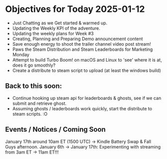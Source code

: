 # Objectives for Today 2025-01-12

- Just Chatting as we Get started & warmed up.
- Updating the Weekly KPI of the adventure.
- Updating the weekly plans for Week #3
- Creating, Planning and Preparing Demo announcement content
- Save enough energy to shoot the trailer channel video post stream!
- Paws the Steam Distribution and Steam Leaderboards for Marketing Monday
- Attempt to build Turbo Boom! on macOS and Linux to 'see' where it is at, does it go smoothly?
- Create a distribute to steam script to upload (at least the windows build)
  
## Back to this soon:
- Continue hooking up steam api for leaderboards & ghosts, see if we can submit and retrieve ghost.
- Assuming ghosts / leaderboards work quickly, start the distribute to steam scripts. :O

## Events / Notices / Coming Soon

January 17th around 10am ET (1500 UTC) -> Kindle Battery Swap & Fall Guys afternoon.
January 6th -> January 17th: Experimenting with streaming from 3am ET -> 11am ET!!!


